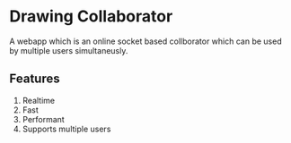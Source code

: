 # Drawing Collaborator
A webapp which is an online socket based collborator which can be used by multiple users simultaneusly. 

## Features
1. Realtime
2. Fast
3. Performant
4. Supports multiple users


